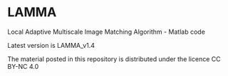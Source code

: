# LAMMA
Local Adaptive Multiscale Image Matching Algorithm - Matlab code

Latest version is LAMMA_v1.4

The material posted in this repository is distributed under the licence CC BY-NC 4.0

